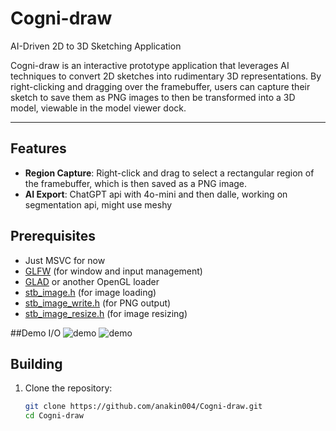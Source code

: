 # Cogni-draw

AI-Driven 2D to 3D Sketching Application

Cogni-draw is an interactive prototype application that leverages AI techniques to convert 2D sketches into rudimentary 3D representations. By right-clicking and dragging over the framebuffer, users can capture their sketch to save them as PNG images to then be transformed into a 3D model, viewable in the model viewer dock.

---

## Features

- **Region Capture**: Right-click and drag to select a rectangular region of the framebuffer, which is then saved as a PNG image.
- **AI Export**: ChatGPT api with 4o-mini and then dalle, working on segmentation api, might use meshy

## Prerequisites

- Just MSVC for now
- [GLFW](https://www.glfw.org/) (for window and input management)
- [GLAD](https://github.com/Dav1dde/glad) or another OpenGL loader
- [stb_image.h](https://github.com/nothings/stb/blob/master/stb_image.h) (for image loading)
- [stb_image_write.h](https://github.com/nothings/stb/blob/master/stb_image_write.h) (for PNG output)
- [stb_image_resize.h](https://github.com/nothings/obbg/blob/master/stb/stb_image_resize.h) (for image resizing)

##Demo I/O
![demo](https://github.com/user-attachments/assets/12c550a5-b08e-49d3-a131-dd064d4ae018)
![demo](https://github.com/user-attachments/assets/c94a80a1-66ed-4709-bd19-587857590509)

## Building 

1. Clone the repository:
   ```bash
   git clone https://github.com/anakin004/Cogni-draw.git
   cd Cogni-draw
